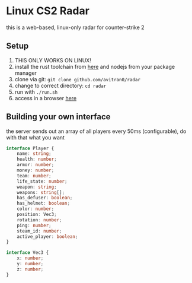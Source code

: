 # Linux CS2 Radar

this is a web-based, linux-only radar for counter-strike 2

## Setup

1. THIS ONLY WORKS ON LINUX!
2. install the rust toolchain from [here](https://rustup.rs/) and nodejs from your package manager
3. clone via git: `git clone github.com/avitran0/radar`
4. change to correct directory: `cd radar`
5. run with `./run.sh`
6. access in a browser [here](https://avitrano.com/radar)

## Building your own interface

the server sends out an array of all players every 50ms (configurable), do with that what you want

```ts
interface Player {
    name: string;
    health: number;
    armor: number;
    money: number;
    team: number;
    life_state: number;
    weapon: string;
    weapons: string[];
    has_defuser: boolean;
    has_helmet: boolean;
    color: number;
    position: Vec3;
    rotation: number;
    ping: number;
    steam_id: number;
    active_player: boolean;
}

interface Vec3 {
    x: number;
    y: number;
    z: number;
}
```
